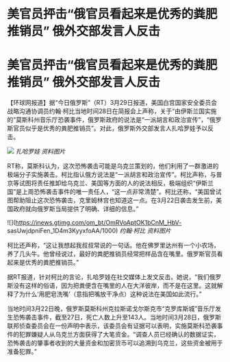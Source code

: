 # 美官员抨击“俄官员看起来是优秀的粪肥推销员” 俄外交部发言人反击

# 美官员抨击“俄官员看起来是优秀的粪肥推销员” 俄外交部发言人反击

【环球网报道】据“今日俄罗斯”（RT）3月29日报道，美国白宫国家安全委员会战略沟通协调员约翰·柯比当地时间28日在简报会上声称，关于“由伊斯兰国实施的”莫斯科州音乐厅恐袭事件，俄罗斯政府的说法是“一派胡言和政治宣传”，“俄罗斯官员似乎是优秀的粪肥推销员”。对此，俄罗斯外交部发言人扎哈罗娃予以反击。

![](https://inews.gtimg.com/om_bt/O_Zzev64PDPj_vZORLT1rByMCGNK8NbzsnRKORxT0uLNIAA/1000)
_扎哈罗娃 资料图片_

RT称，莫斯科认为，这次恐怖袭击可能是乌克兰策划的，他们利用了一群激进的极端分子实施袭击。柯比指认俄方说法是“一派胡言和政治宣传”。柯比声称，与普京等试图将责任推卸给乌克兰、美国等方面的人的说法相反，极端组织“伊斯兰国”是上周恐怖袭击事件的唯一责任人，“这一点非常清楚”。柯比还称，“美国曾试图帮助阻止这次恐怖袭击，克里姆林宫也知道这一点。在3月22日袭击发生前，美国政府就向俄罗斯当局提供了明确、详细的信息。”

![](https://inews.gtimg.com/om_bt/OmRVoAptOK1bCnM_HbV-
sasUwjdpniFen_1D4m3KyyxfoAA/1000) _约翰·柯比 资料图片_

柯比还声称，“这让我想起我叔叔常说的一句话。他在佛罗里达州有一个小农场，养了几头牛。他曾经说过，最好的粪肥推销员经常把样品含在嘴里。俄罗斯官员看起来是优秀的粪肥推销员。”

据RT报道，针对柯比的言论，扎哈罗娃在社交媒体上发文反击。她说，“我们俄罗斯没有这样的俗语，因为把粪便含在嘴里的人在大洋彼岸，而不是在这里。这就解释了为什么‘用肥皂洗嘴’（意指把嘴放干净点）这种说法在美国如此流行。”

当地时间3月22日晚，俄罗斯莫斯科州克拉斯诺戈尔斯克市“克罗库斯城”音乐厅发生恐怖袭击事件，截至27日，死亡人数上升至143人。当地时间3月28日，俄罗斯联邦侦查委员会在一份声明中表示，该委员会有证据可以表明，实施莫斯科恐袭事件的犯罪嫌疑人从乌克兰方面获得了大笔资金。“调查人员已经确认的数据证实，恐怖袭击的肇事者收到的大量资金和加密货币可以追溯到乌克兰，这些资金被用于准备犯罪。”

